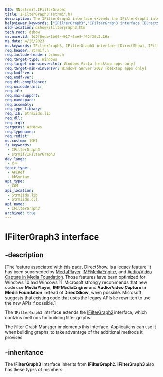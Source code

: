 ```yaml
---
UID: NN:strmif.IFilterGraph3
title: IFilterGraph3 (strmif.h)
description: The IFilterGraph3 interface extends the IFilterGraph2 interface, which contains methods for building filter graphs.The Filter Graph Manager implements this interface.
helpviewer_keywords: ["IFilterGraph3","IFilterGraph3 interface [DirectShow]","IFilterGraph3 interface [DirectShow]","described","IFilterGraph3Interface","dshow.ifiltergraph3","strmif/IFilterGraph3"]
old-location: dshow\ifiltergraph3.htm
tech.root: dshow
ms.assetid: 1d5f8eda-2b09-4627-8ae9-f43f38c3c26a
ms.date: 4/26/2023
ms.keywords: IFilterGraph3, IFilterGraph3 interface [DirectShow], IFilterGraph3 interface [DirectShow],described, IFilterGraph3Interface, dshow.ifiltergraph3, strmif/IFilterGraph3
req.header: strmif.h
req.include-header: Dshow.h
req.target-type: Windows
req.target-min-winverclnt: Windows Vista [desktop apps only]
req.target-min-winversvr: Windows Server 2008 [desktop apps only]
req.kmdf-ver: 
req.umdf-ver: 
req.ddi-compliance: 
req.unicode-ansi: 
req.idl: 
req.max-support: 
req.namespace: 
req.assembly: 
req.type-library: 
req.lib: Strmiids.lib
req.dll: 
req.irql: 
targetos: Windows
req.typenames: 
req.redist: 
ms.custom: 19H1
f1_keywords:
 - IFilterGraph3
 - strmif/IFilterGraph3
dev_langs:
 - c++
topic_type:
 - APIRef
 - kbSyntax
api_type:
 - COM
api_location:
 - Strmiids.lib
 - Strmiids.dll
api_name:
 - IFilterGraph3
archived: true
---
```


# IFilterGraph3 interface


## -description

\[The feature associated with this page, [DirectShow](/windows/win32/directshow/directshow), is a legacy feature. It has been superseded by [MediaPlayer](/uwp/api/Windows.Media.Playback.MediaPlayer), [IMFMediaEngine](/windows/win32/api/mfmediaengine/nn-mfmediaengine-imfmediaengine), and [Audio/Video Capture in Media Foundation](/windows/win32/medfound/audio-video-capture-in-media-foundation). Those features have been optimized for Windows 10 and Windows 11. Microsoft strongly recommends that new code use **MediaPlayer**, **IMFMediaEngine** and **Audio/Video Capture in Media Foundation** instead of **DirectShow**, when possible. Microsoft suggests that existing code that uses the legacy APIs be rewritten to use the new APIs if possible.\]

The <code>IFilterGraph3</code> interface extends the <a href="/windows/desktop/api/strmif/nn-strmif-ifiltergraph2">IFilterGraph2</a> interface, which contains methods for building filter graphs.

The Filter Graph Manager implements this interface. Applications can use it when building graphs, to take advantage of the additional methods it provides.

## -inheritance

The <b>IFilterGraph3</b> interface inherits from <b>IFilterGraph2</b>. <b>IFilterGraph3</b> also has these types of members:

